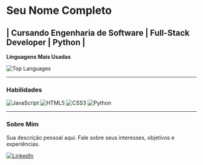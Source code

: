 # Seu Nome Completo

## | Cursando Engenharia de Software | Full-Stack Developer | Python |

**Linguagens Mais Usadas**

![Top Languages](https://github-readme-stats.vercel.app/api/top-langs/?username=seuusuario&layout=compact&theme=dracula)

---

### Habilidades

![JavaScript](https://img.shields.io/badge/-JavaScript-F7DF1E?logo=javascript&logoColor=black)
![HTML5](https://img.shields.io/badge/-HTML5-E34F26?logo=html5&logoColor=white)
![CSS3](https://img.shields.io/badge/-CSS3-1572B6?logo=css3&logoColor=white)
![Python](https://img.shields.io/badge/-Python-3776AB?logo=python&logoColor=white)

---

### Sobre Mim

Sua descrição pessoal aqui. Fale sobre seus interesses, objetivos e experiências.

[![LinkedIn](https://img.shields.io/badge/-LinkedIn-0077B5?logo=linkedin&logoColor=white)](seu-link-linkedin)
